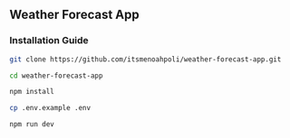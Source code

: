 ## Weather Forecast App

### Installation Guide

```bash
git clone https://github.com/itsmenoahpoli/weather-forecast-app.git

cd weather-forecast-app

npm install

cp .env.example .env

npm run dev
```
